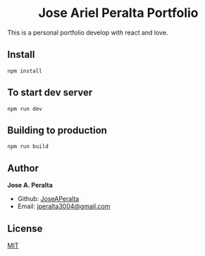 <h1 align="center">
  Jose Ariel Peralta Portfolio
</h1>

This is a personal portfolio develop with react and love.

## Install

    npm install

## To start dev server

    npm run dev

## Building to production

    npm run build

## Author

**Jose A. Peralta**

- Github: [JoseAPeralta](https://github.com/JoseAPeralta)
- Email: [jperalta3004@gmail.com](mailto:jperalta3004@gmail.com)

## License

[MIT](https://choosealicense.com/licenses/mit/)
